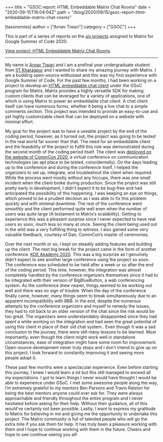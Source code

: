 +++
title = "GSOC report: HTML Embeddable Matrix Chat Rooms"
date = "2020-09-15T16:04:04Z"
path = "/blog/2020/09/15/gsoc-report-html-embeddable-matrix-chat-rooms"

[taxonomies]
author = ["Arnav Tiwari"]
category = ["GSOC"]
+++

This is part of a series of reports on the [*six* projects](https://summerofcode.withgoogle.com/organizations/6060943798173696) assigned to Matrix for Google Summer of Code 2020.

[View project: HTML Embeddable Matrix Chat Rooms](https://summerofcode.withgoogle.com/organizations/6060943798173696/#5751467312414720)

----

My name is [Arnav Tiwari](https://github.com/arnav-t/) and I am a prefinal year undergraduate student from [IIT Kharagpur](http://www.iitkgp.ac.in/) and I wanted to share my amazing journey with Matrix. I am a budding open-source enthusiast and this was my first experience with Google Summer of Code. For the past few months, I had been working on a project to develop an [HTML embeddable chat client](https://github.com/arnav-t/riot-embedded) under the GSoC program for Matrix. Matrix provides a highly versatile SDK for making custom clients that can be leveraged for a variety of applications, one of which is using Matrix to power an embeddable chat client. A chat client itself can have numerous forms, whether it being a live chat to a simple comments section. This project was intended to provide an easy-to-use and yet highly customizable client that can be deployed on a website with minimal effort.

My goal for the project was to have a useable project by the end of the coding period, however, as it turned out, the project was going to be tested in the real world far sooner than that. The need for an embeddable client and the feasibility of the project to fulfill this role was demonstrated during the second month of the coding period itself. The client was [deployed on the website of CommCon 2020](https://2020.commcon.xyz/live/), a virtual conference on communication technologies (an apt place to be tested, coincidentally). On the days leading up to the conference and during the conference itself, I helped the organizers to set up, integrate, and troubleshoot the client when required. While the process went mostly without any hiccups, there was one small incident when the client broke during production. Since the project was still pretty early in development, I didn’t expect it to be bug-free and had anticipated the possibility of this happening. I was keeping an eye on things, which proved to be a prudent decision as I was able to fix this problem quickly and with minimal downtime. The rest of the conference went smoothly and the client performed quite well even when the number of users was quite large (A testament to Matrix’s scalability). Getting to experience this was a pleasant surprise since I never expected to have real users so soon, much less so many at once. Seeing the client being used out in the wild was a very fulfilling thing to witness. I also gained some very valuable feedback, courtesy of Dan, CommCon’s master of ceremonies.

Over the next month or so, I kept on steadily adding features and building up the client. The next big break for the project came in the form of another conference. [KDE Akademy 2020](https://akademy.kde.org/2020). This was a big surprise as I genuinely didn’t expect to see another large conference using the project so soon. The conference was scheduled to be held after a week or so after the end of the coding period. This time, however, the integration was almost completely handled by the conference organizers themselves since it had to be integrated with their version of BigBlueButton, a web conferencing system. As the conference drew nearer, things seemed to be working out well and there was no sign of trouble. When the day of the conference finally came, however, many things seem to break simultaneously due to an apparent incompatibility with BBB. In the end, despite the numerous attempts by the conference organizers and myself to remedy the issues, they had to roll back to an older version of the chat since the risk would be too great. The organizers were understandably disappointed since they had spent a while working on the integration and had seen the great potential of using this client in place of their old chat system.. Even though It was a sad conclusion to the journey, there were still many lessons to be learned. Most importantly, even though the client might work well in standalone circumstances, ease of integration might have some room for improvement. Open-source development never truly stops and I don’t intend to give up on this project. I look forward to constantly improving it and seeing more people adopt it.

These past few months were a spectacular experience. Even before starting this journey, I knew I would learn a lot but this still managed to exceed all my expectations. I got to learn things I never would have thought I would be able to experience under GSoC. I met some awesome people along the way, I’m extremely grateful to my mentors Ben Parsons and Travis Ralston for being the best mentors anyone could ever ask for. They were always approachable and friendly throughout the entire program and I never hesitated before asking for their help. Without their guidance, all of this would’ve certainly not been possible. Lastly, I want to express my gratitude to Matrix for believing in me and giving me the opportunity to undertake this project. The Matrix community is full of talented people who will go the extra mile if you ask them for help. It has truly been a pleasure working with them and I hope to continue working with them in the future. Cheers and hope to see continue seeing you all!
